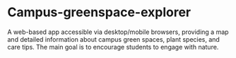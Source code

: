 # Campus-greenspace-explorer
A web-based app accessible via desktop/mobile browsers, providing a map and detailed information about campus green spaces, plant species, and care tips. The main goal is to encourage students to engage with nature. 
